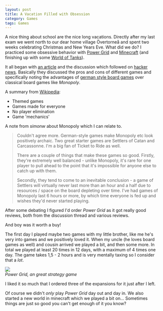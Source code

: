 ```yaml
---
layout: post
title: A Vacation Filled with Obsession
category: Games
tags: Games
---
```



A nice thing about school are the nice long vacations. Directly after my last exam we went north to our dear home village Övertorneå and spent two weeks celebrating Christmas and New Years Eve. What did we do? I practiced some obsessive behavior with [Power Grid][] and [Minecraft][] (and finishing up with some [World of Tanks][]).

It all began with [an article][board games] and the discussion which followed on [hacker news][]. Basically they discussed the pros and cons of different games and specifically noting the advantages of [german style board games][german] over classical board games like *Monopoly*.

A summary from [Wikipedia][german]:

* Themed games
* Games made for everyone
* No player elimination
* Game 'mechanics'

[Power Grid]: http://boardgamegeek.com/boardgame/2651/power-grid
[Minecraft]: http://minecraft.net/
[World of Tanks]: http://worldoftanks.com/
[hacker news]: http://news.ycombinator.com/
[board games]: http://timharford.com/2010/07/why-we-still-love-board-games/
[german]: http://en.wikipedia.org/wiki/German-style_board_game


A note from *simonw* about Monopoly which I can relate to.

> Couldn't agree more. German-style games make Monopoly etc look positively archaic. Two great starter games are Settlers of Catan and Carcassonne. I'm a big fan of Ticket to Ride as well.
>
> There are a couple of things that make these games so good. Firstly, they're extremely well balanced - unlike Monopoly, it's rare for one player to pull ahead to the point that it's impossible for anyone else to catch up with them.
>
> Secondly, they tend to come to an inevitable conclusion - a game of Settlers will virtually never last more than an hour and a half due to resources / space on the board depleting over time. I've had games of Monopoly last 6 hours or more, by which time everyone is fed up and wishes they'd never started playing.

After some debating I figured I'd order *Power Grid* as it got really good reviews, both from the discussion thread and various reviews.

And boy was it worth a buy!

The first day I played maybe two games with my little brother, like me he's very into games and we positively loved it. When my uncle (he loves board games as well) and cousin arrived we played a bit, and then some more. In total we played at least 20 times in 12 days, with a maximum of 4 times one day. The game takes 1,5 - 2 hours and is very mentally taxing so I consider that a *lot*.

![](http://cf.geekdo-images.com/images/pic1375788_md.jpg)  
*Power Grid, an great strategy game*

I liked it so much that I ordered three of the expansions for it just after I left.

Of course we didn't *only* play *Power Grid* day out and day in. We also started a new world in minecraft which we played a bit on... Sometimes things are just so good you can't get enough of it you know?
